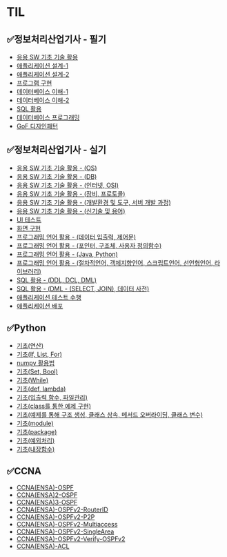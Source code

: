 # TIL
## ✅정보처리산업기사 - 필기
 - <a href = "https://velog.io/@swkiim/1-1">응용 SW 기초 기술 활용<a>
 - <a href = "https://velog.io/@swkiim/1-21">애플리케이션 설계-1<a>
 - <a href = "https://velog.io/@swkiim/1-22">애플리케이션 설계-2<a>
 - <a href = "https://velog.io/@swkiim/2-2">프로그램 구현<a>
 - <a href = "https://velog.io/@swkiim/3-11">데이터베이스 이해-1<a>
 - <a href = "https://velog.io/@swkiim/3-12">데이터베이스 이해-2<a>
 - <a href = "https://velog.io/@swkiim/3-2">SQL 활용<a>
 - <a href = "https://velog.io/@swkiim/3-3">데이터베이스 프로그래밍<a>
 - <a href = "https://velog.io/@swkiim/GoF">GoF 디자인패턴<a>
## ✅정보처리산업기사 - 실기
 - <a href = "https://velog.io/@swkiim/1-os">응용 SW 기초 기술 활용 - (OS)<a>
 - <a href = "https://velog.io/@swkiim/1-db">응용 SW 기초 기술 활용 - (DB)<a>
 - <a href = "https://velog.io/@swkiim/1-Internet-OSI">응용 SW 기초 기술 활용 - (인터넷, OSI)<a>
 - <a href = "https://velog.io/@swkiim/1-device-protocol">응용 SW 기초 기술 활용 - (장비, 프로토콜)<a>
 - <a href = "https://velog.io/@swkiim/1-develop">응용 SW 기초 기술 활용 - (개발환경 및 도구, 서버 개발 과정)<a>
 - <a href = "https://velog.io/@swkiim/NewTech">응용 SW 기초 기술 활용 - (신기술 및 용어)<a>
 - <a href = "https://velog.io/@swkiim/UI-test">UI 테스트<a>
 - <a href = "https://velog.io/@swkiim/UI">화면 구현<a>
 - <a href = "https://velog.io/@swkiim/programming-lang-1">프로그래밍 언어 활용 - (데이터 입출력, 제어문)<a>
 - <a href = "https://velog.io/@swkiim/programming-lang-2">프로그래밍 언어 활용 - (포인터, 구조체, 사용자 정의함수)<a>
 - <a href = "https://velog.io/@swkiim/programming-lang-3">프로그래밍 언어 활용 - (Java, Python)<a>
 - <a href = "https://velog.io/@swkiim/programming-lang-4">프로그래밍 언어 활용 - (절차적언어, 객체지향언어, 스크립트언어, 선언형언어, 라이브러리)<a>
 - <a href = "https://velog.io/@swkiim/SQL-1">SQL 활용 - (DDL, DCL, DML)<a>
 - <a href = "https://velog.io/@swkiim/SQL-2">SQL 활용 - (DML - (SELECT, JOIN), 데이터 사전)<a>
 - <a href = "https://velog.io/@swkiim/app-test">애플리케이션 테스트 수행<a>
 - <a href = "https://velog.io/@swkiim/app-distribute">애플리케이션 배포<a>
## ✅Python
 - <a href = "https://velog.io/@swkiim/Variables-Operator">기초(연산)<a>
 - <a href = "https://velog.io/@swkiim/If-List-For">기초(If, List, For)<a>
 - <a href = "https://velog.io/@swkiim/Numpy">numpy 활용법<a>
 - <a href = "https://velog.io/@swkiim/Set-Bool">기초(Set, Bool)<a>
 - <a href = "https://velog.io/@swkiim/While">기초(While)<a>
 - <a href = "https://velog.io/@swkiim/Function">기초(def, lambda)<a>
 - <a href = "https://velog.io/@swkiim/IO-F">기초(입출력 함수, 파일관리)<a>
 - <a href = "https://velog.io/@swkiim/class-1">기초(class를 통한 예제 구현)<a>
 - <a href = "https://velog.io/@swkiim/class-2">기초(예제를 통해 구조 생성, 클래스 상속, 메서드 오버라이딩, 클래스 변수)<a>
 - <a href = "https://velog.io/@swkiim/Module">기초(module)<a>
 - <a href = "https://velog.io/@swkiim/Package">기초(package)<a>
 - <a href = "https://velog.io/@swkiim/try-except">기초(예외처리)<a>
 - <a href = "https://velog.io/@swkiim/built-in-function">기초(내장함수)<a>
## ✅CCNA
 - <a href = "https://velog.io/@swkiim/CCNAENSA-OSPF-1">CCNA(ENSA)-OSPF<a>
 - <a href = "https://velog.io/@swkiim/CCNAENSA-OSPF-2">CCNA(ENSA)2-OSPF<a>
 - <a href = "https://velog.io/@swkiim/CCNAENSA-ospf-3">CCNA(ENSA)3-OSPF<a>
 - <a href = "https://velog.io/@swkiim/CCNAENSA-ospfv2-1">CCNA(ENSA)-OSPFv2-RouterID<a>
 - <a href = "https://velog.io/@swkiim/CCNAENSA-ospf-p2p">CCNA(ENSA)-OSPFv2-P2P<a>
 - <a href = "https://velog.io/@swkiim/CCNAENSA-ospfv2-multiaccess">CCNA(ENSA)-OSPFv2-Multiaccess<a>
 - <a href = "https://velog.io/@swkiim/CCNAENSA-ospfv2-Single-Area">CCNA(ENSA)-OSPFv2-SingleArea<a>
 - <a href = "https://velog.io/@swkiim/CCNAENSA-ospfv2-Verity">CCNA(ENSA)-OSPFv2-Verify-OSPFv2<a>
 - <a href = "https://velog.io/@swkiim/CCNAENSA-ACL">CCNA(ENSA)-ACL<a>
